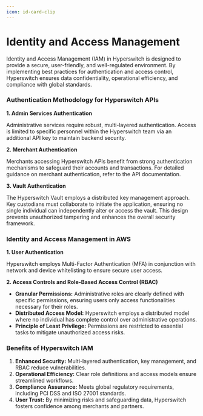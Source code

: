 ```yaml
---
icon: id-card-clip
---
```


# Identity and Access Management

Identity and Access Management (IAM) in Hyperswitch is designed to provide a secure, user-friendly, and well-regulated environment. By implementing best practices for authentication and access control, Hyperswitch ensures data confidentiality, operational efficiency, and compliance with global standards.

### Authentication Methodology for Hyperswitch APIs

**1. Admin Services Authentication**

Administrative services require robust, multi-layered authentication. Access is limited to specific personnel within the Hyperswitch team via an additional API key to maintain backend security.

**2. Merchant Authentication**

Merchants accessing Hyperswitch APIs benefit from strong authentication mechanisms to safeguard their accounts and transactions. For detailed guidance on merchant authentication, refer to the API documentation​​.

**3. Vault Authentication**

The Hyperswitch Vault employs a distributed key management approach. Key custodians must collaborate to initiate the application, ensuring no single individual can independently alter or access the vault. This design prevents unauthorized tampering and enhances the overall security framework​​.

### Identity and Access Management in AWS

**1. User Authentication**

Hyperswitch employs Multi-Factor Authentication (MFA) in conjunction with network and device whitelisting to ensure secure user access.

**2. Access Controls and Role-Based Access Control (RBAC)**

* **Granular Permissions:** Administrative roles are clearly defined with specific permissions, ensuring users only access functionalities necessary for their roles.
* **Distributed Access Model:** Hyperswitch employs a distributed model where no individual has complete control over administrative operations.
* **Principle of Least Privilege:** Permissions are restricted to essential tasks to mitigate unauthorized access risks.

### Benefits of Hyperswitch IAM

1. **Enhanced Security:** Multi-layered authentication, key management, and RBAC reduce vulnerabilities.
2. **Operational Efficiency:** Clear role definitions and access models ensure streamlined workflows.
3. **Compliance Assurance:** Meets global regulatory requirements, including PCI DSS and ISO 27001 standards​​.
4. **User Trust:** By minimizing risks and safeguarding data, Hyperswitch fosters confidence among merchants and partners.
